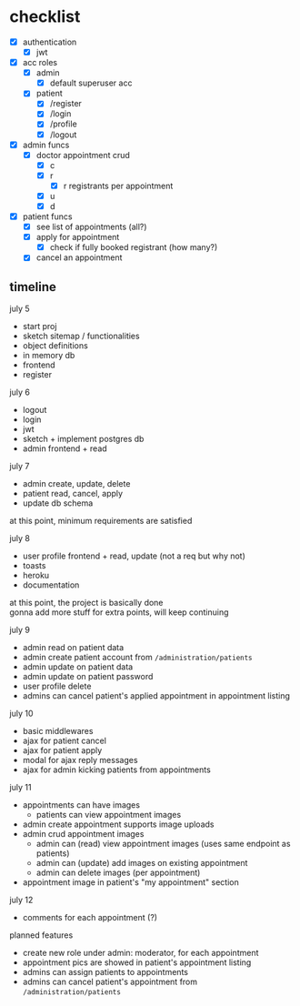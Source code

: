 # checklist

- [x] authentication
  - [x] jwt

- [x] acc roles
  - [x] admin
    - [x] default superuser acc
  - [x] patient
    - [x] /register
    - [x] /login
    - [x] /profile
    - [x] /logout

- [x] admin funcs
  - [x] doctor appointment crud
    - [x] c
    - [x] r
      - [x] r registrants per appointment
    - [x] u
    - [x] d

- [x] patient funcs
  - [x] see list of appointments (all?)
  - [x] apply for appointment
    - [x] check if fully booked registrant (how many?)
  - [x] cancel an appointment

## timeline

july 5
- start proj
- sketch sitemap / functionalities
- object definitions
- in memory db
- frontend
- register

july 6
- logout
- login
- jwt
- sketch + implement postgres db
- admin frontend + read

july 7
- admin create, update, delete
- patient read, cancel, apply
- update db schema

at this point, minimum requirements are satisfied

july 8
- user profile frontend + read, update (not a req but why not)
- toasts
- heroku
- documentation

at this point, the project is basically done \
gonna add more stuff for extra points, will keep continuing

july 9
- admin read on patient data
- admin create patient account from `/administration/patients`
- admin update on patient data
- admin update on patient password
- user profile delete
- admins can cancel patient's applied appointment in appointment listing

july 10
- basic middlewares
- ajax for patient cancel
- ajax for patient apply
- modal for ajax reply messages
- ajax for admin kicking patients from appointments

july 11
- appointments can have images
  - patients can view appointment images
- admin create appointment supports image uploads
- admin crud appointment images
  - admin can (read) view appointment images (uses same endpoint as patients)
  - admin can (update) add images on existing appointment
  - admin can delete images (per appointment)
- appointment image in patient's "my appointment" section

july 12
- comments for each appointment (?)

planned features
- create new role under admin: moderator, for each appointment
- appointment pics are showed in patient's appointment listing
- admins can assign patients to appointments
- admins can cancel patient's appointment from `/administration/patients`
